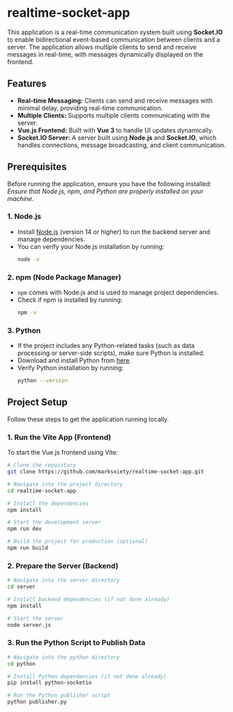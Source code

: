# realtime-socket-app

This application is a real-time communication system built using **Socket.IO** to enable bidirectional event-based communication between clients and a server. The application allows multiple clients to send and receive messages in real-time, with messages dynamically displayed on the frontend.

## Features

- **Real-time Messaging:** Clients can send and receive messages with minimal delay, providing real-time communication.
- **Multiple Clients:** Supports multiple clients communicating with the server.
- **Vue.js Frontend:** Built with **Vue 3** to handle UI updates dynamically.
- **Socket.IO Server:** A server built using **Node.js** and **Socket.IO**, which handles connections, message broadcasting, and client communication.

## Prerequisites

Before running the application, ensure you have the following installed:
*Ensure that Node.js, npm, and Python are properly installed on your machine.*

### 1. **Node.js**
   - Install [Node.js](https://nodejs.org/) (version 14 or higher) to run the backend server and manage dependencies.
   - You can verify your Node.js installation by running:
     ```bash
     node -v
     ```

### 2. **npm (Node Package Manager)**
   - `npm` comes with Node.js and is used to manage project dependencies.
   - Check if npm is installed by running:
     ```bash
     npm -v
     ```

### 3. **Python**
   - If the project includes any Python-related tasks (such as data processing or server-side scripts), make sure Python is installed.
   - Download and install Python from [here](https://www.python.org/downloads/).
   - Verify Python installation by running:
     ```bash
     python --version
     ```

## Project Setup

Follow these steps to get the application running locally.

### 1. **Run the Vite App (Frontend)**

To start the Vue.js frontend using Vite:

```bash
# Clone the repository
git clone https://github.com/marksxiety/realtime-socket-app.git

# Navigate into the project directory
cd realtime-socket-app

# Install the dependencies
npm install

# Start the development server
npm run dev

# Build the project for production (optional)
npm run build
```
### 2. **Prepare the Server (Backend)**

```bash
# Navigate into the server directory
cd server

# Install backend dependencies (if not done already)
npm install

# Start the server
node server.js
```

### 3. **Run the Python Script to Publish Data**
```bash
# Navigate into the python directory
cd python

# Install Python dependencies (if not done already)
pip install python-socketio

# Run the Python publisher script
python publisher.py
```

